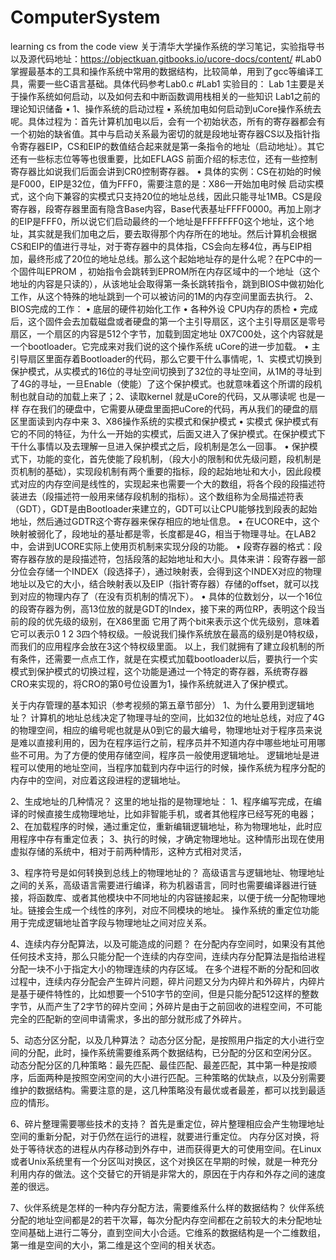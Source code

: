# ComputerSystem
learning cs from the code view
关于清华大学操作系统的学习笔记，实验指导书以及源代码地址：https://objectkuan.gitbooks.io/ucore-docs/content/
#Lab0
掌握最基本的工具和操作系统中常用的数据结构，比较简单，用到了gcc等编译工具，需要一些C语言基础。具体代码参考Lab0.c
#Lab1
实验目的：
Lab 1主要是关于操作系统如何启动，以及如何去和中断函数调用栈相关的一些知识
Lab1之前的理论知识储备
•	1、操作系统的启动过程
•	系统加电如何启动到uCore操作系统去呢。具体过程为：首先计算机加电以后，会有一个初始状态，所有的寄存器都会有一个初始的缺省值。其中与启动关系最为密切的就是段地址寄存器CS以及指针指令寄存器EIP，CS和EIP的数值结合起来就是第一条指令的地址（启动地址）。其它还有一些标志位等等也很重要，比如EFLAGS 前面介绍的标志位，还有一些控制寄存器比如说我们后面会讲到CR0控制寄存器。
•	具体的实例：CS在初始的时候是F000，EIP是32位，值为FFF0，需要注意的是：X86一开始加电时候 启动实模式，这个向下兼容的实模式只支持20位的地址总线，因此只能寻址1MB。CS是段寄存器，段寄存器里面有隐含Base内容，Base代表基址FFFF0000。再加上刚才的EIP是FFF0，所以说它们启动最终的一个地址是FFFFFFF0这个地址，这个地址，其实就是我们加电之后，要去取得那个内存所在的地址。然后计算机会根据CS和EIP的值进行寻址，对于寄存器中的具体指，CS会向左移4位，再与EIP相加，最终形成了20位的地址总线。那么这个起始地址存的是什么呢？在PC中的一个固件叫EPROM ，初始指令会跳转到EPROM所在内存区域中的一个地址（这个地址的内容是只读的），从该地址会取得第一条长跳转指令，跳到BIOS中做初始化工作，从这个特殊的地址跳到一个可以被访问的1M的内存空间里面去执行。
2、BIOS完成的工作：
•	底层的硬件初始化工作
•	各种外设 CPU内存的质检
•	完成后，这个固件会去加载磁盘或者硬盘的第一个主引导扇区，这个主引导扇区是零号扇区，一个扇区的内容是512个字节，加载到固定地址 0X7C00处，这个内容就是一个bootloader。它完成来对我们说的这个操作系统 uCore的进一步加载。
•	主引导扇区里面存着Bootloader的代码，那么它要干什么事情呢，1、实模式切换到保护模式，从实模式的16位的寻址空间切换到了32位的寻址空间，从1M的寻址到了4G的寻址，一旦Enable（使能）了这个保护模式。也就意味着这个所谓的段机制也就自动的加载上来了；2、读取kernel 就是uCore的代码，又从哪读呢 也是一样 存在我们的硬盘中，它需要从硬盘里面把uCore的代码，再从我们的硬盘的扇区里面读到内存中来
3、X86操作系统的实模式和保护模式
•	实模式 保护模式有它的不同的特征，为什么一开始的实模式，后面又进入了保护模式。在保护模式下干什么事情以及去理解一旦进入保护模式之后，段机制是怎么一回事。
•	保护模式下，功能的变化，首先使能了段机制，（段大小的限制和优先级问题，段机制是页机制的基础），实现段机制有两个重要的指标，段的起始地址和大小，因此段模式对应的内存空间是线性的，实现起来也需要一个大的数组，将各个段的段描述符装进去（段描述符一般用来储存段机制的指标）。这个数组称为全局描述符表（GDT），GDT是由Bootloader来建立的，GDT可以让CPU能够找到段表的起始地址，然后通过GDTR这个寄存器来保存相应的地址信息。
•	在UCORE中，这个映射被弱化了，段地址的基址都是零，长度都是4G，相当于物理寻址。在LAB2中，会讲到UCORE实际上使用页机制来实现分段的功能。
•	段寄存器的格式：段寄存器存放的是段描述符，包括段落的起始地址和大小。具体来讲：段寄存器一部分位会存储一个INDEX（段选择子），通过映射表，会得到这个INDEX对应的物理地址以及它的大小，结合映射表以及EIP（指针寄存器）存储的offset，就可以找到对应的物理内存了（在没有页机制的情况下）。
•	具体的位数划分，以一个16位的段寄存器为例，高13位放的就是GDT的Index，接下来的两位RP，表明这个段当前的段的优先级的级别，在X86里面 它用了两个bit来表示这个优先级别，意味着它可以表示0 1 2 3四个特权级。一般说我们操作系统放在最高的级别是0特权级，而我们的应用程序会放在3这个特权级里面。
以上，我们就拥有了建立段机制的所有条件，还需要一点点工作，就是在实模式加载bootloader以后，要执行一个实模式到保护模式的切换过程，这个功能是通过一个特定的寄存器，系统寄存器CRO来实现的，将CRO的第0号位设置为1，操作系统就进入了保护模式。

关于内存管理的基本知识（参考视频的第五章节部分）
1、为什么要用到逻辑地址？
计算机的地址总线决定了物理寻址的空间，比如32位的地址总线，对应了4G的物理空间，相应的编号呢也就是从0到它的最大编号，物理地址对于程序员来说是难以直接利用的，因为在程序运行之前，程序员并不知道内存中哪些地址可用哪些不可用。为了方便的使用存储空间，程序员一般使用逻辑地址。
逻辑地址是进程可以使用的地址空间，当程序加载到内存中运行的时候，操作系统为程序分配的内存中的空间，对应着这段进程的逻辑地址。

2、生成地址的几种情况？
这里的地址指的是物理地址：
1、程序编写完成，在编译的时候直接生成物理地址，比如非智能手机，或者其他程序已经写死的电器；
2、在加载程序的时候，通过重定位，重新编辑逻辑地址，称为物理地址，此时应用程序中存有重定位表；
3、执行的时候，才确定物理地址。这种情形出现在使用虚拟存储的系统中，相对于前两种情形，这种方式相对灵活，

3、程序符号是如何转换到总线上的物理地址的？ 
高级语言与逻辑地址、物理地址之间的关系，高级语言需要进行编译，称为机器语言，同时也需要编译器进行链接，将函数库、或者其他模块中不同地址的内容链接起来，以便于统一分配物理地址。链接会生成一个线性的序列，对应不同模块的地址。
操作系统的重定位功能用于完成逻辑地址首字段与物理地址之间对应关系。

4、连续内存分配算法，以及可能造成的问题？
在分配内存空间时，如果没有其他任何技术支持，那么只能分配一个连续的内存空间，连续内存分配算法是指给进程分配一块不小于指定大小的物理连续的内存区域。
在多个进程不断的分配和回收过程中，连续内存分配会产生碎片问题，碎片问题又分为内碎片和外碎片，内碎片是基于硬件特性的，比如想要一个510字节的空间，但是只能分配512这样的整数字节，从而产生了2字节的碎片空间；外碎片是由于之前回收的进程空间，不可能完全的匹配新的空间申请需求，多出的部分就形成了外碎片。

5、动态分区分配，以及几种算法？
动态分区分配，是按照用户指定的大小进行空间的分配，此时，操作系统需要维系两个数据结构，已分配的分区和空闲分区。
动态分配分区的几种策略：最先匹配、最佳匹配、最差匹配，其中第一种是按顺序，后面两种是按照空闲空间的大小进行匹配。三种策略的优缺点，以及分别需要维护的数据结构。需要注意的是，这几种策略没有最优或者最差，都可以找到最适应的情形。

6、碎片整理需要哪些技术的支持？
首先是重定位，碎片整理相应会产生物理地址空间的重新分配，对于仍然在运行的进程，就要进行重定位。
内存分区对换，将处于等待状态的进程从内存移动到外存中，进而获得更大的可使用空间。在Linux或者Unix系统里有一个分区叫对换区，这个对换区在早期的时候，就是一种充分利用内存的做法。这个交替它的开销是非常大的，原因在于内存和外存之间的速度差的很远。

7、伙伴系统是怎样的一种内存分配方法，需要维系什么样的数据结构？
伙伴系统分配的地址空间都是2的若干次幂，每次分配内存空间都在之前较大的未分配地址空间基础上进行二等分，直到空间大小合适。它维系的数据结构是一个二维数组，第一维是空间的大小，第二维是这个空间的相关状态。



